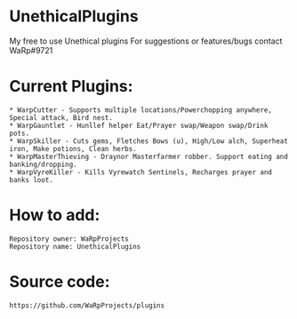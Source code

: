 # UnethicalPlugins
My free to use Unethical plugins
For suggestions or features/bugs contact WaRp#9721

# Current Plugins:
	* WarpCutter - Supports multiple locations/Powerchopping anywhere, Special attack, Bird nest.
	* WarpGauntlet - Hunllef helper Eat/Prayer swap/Weapon swap/Drink pots.
	* WarpSkiller - Cuts gems, Fletches Bows (u), High/Low alch, Superheat iron, Make potions, Clean herbs.
	* WarpMasterThieving - Draynor Masterfarmer robber. Support eating and banking/dropping.
	* WarpVyreKiller - Kills Vyrewatch Sentinels, Recharges prayer and banks loot. 

# How to add:
	Repository owner: WaRpProjects 	
	Repository name: UnethicalPlugins

# Source code:
	https://github.com/WaRpProjects/plugins

